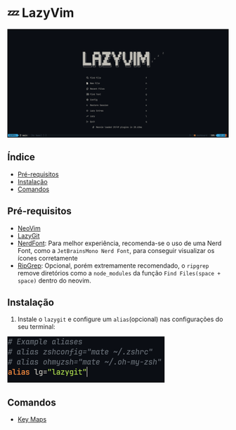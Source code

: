 # 💤 LazyVim

![Nvim cover](./.git_images/nvim-menu.png)

## Índice

- [Pré-requisitos](#pré-requisitos)
- [Instalação](#instalação)
- [Comandos](#comandos)

## Pré-requisitos

- [NeoVim](https://neovim.io/)
- [LazyGit](https://github.com/jesseduffield/lazygit)
- [NerdFont](https://www.nerdfonts.com/font-downloads): Para melhor experiência, recomenda-se o uso de uma Nerd Font, como a `JetBrainsMono Nerd Font`, para conseguir visualizar os ícones corretamente
- [RipGrep](https://github.com/BurntSushi/ripgrep?tab=readme-ov-file#installation): Opcional, porém extremamente recomendado, o `ripgrep` remove diretórios como a `node_modules` da função `Find Files(space + space)` dentro do neovim.

## Instalação

1. Instale o `lazygit` e configure um `alias`(opcional) nas configurações do seu terminal:

![Lazygit alias](./.git_images/alias-lazygit.png)


## Comandos

- [Key Maps](https://www.lazyvim.org/keymaps)
